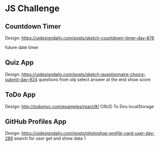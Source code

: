 # JS Challenge

## Countdown Timer

Design: <https://uidesigndaily.com/posts/sketch-countdown-timer-day-876>

future date
timer

## Quiz App

Design: <https://uidesigndaily.com/posts/sketch-questionnaire-choice-submit-day-924>
questions from obj
select answer
at the end show score

## ToDo App

Design: <http://todomvc.com/examples/react/#/>
CRUD To Dos
localStorage

## GitHub Profiles App

Design: <https://uidesigndaily.com/posts/photoshop-profile-card-user-day-286>
search for user
get and show data
1